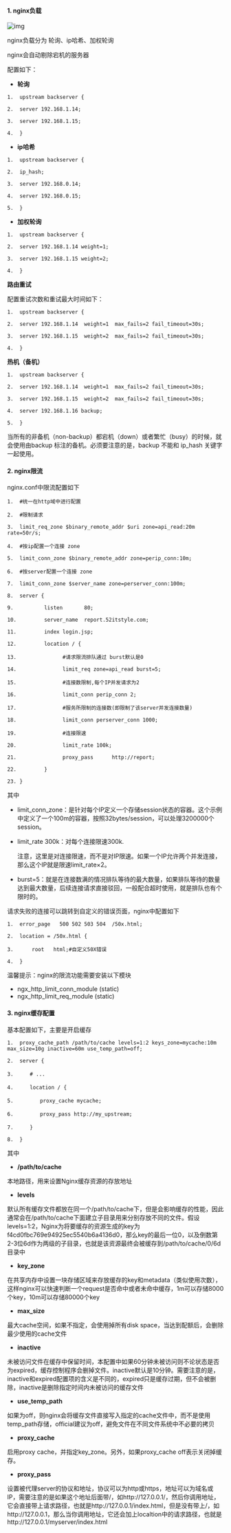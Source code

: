 #### 1. nginx负载

![img](http://pcc.huitogo.club/7bce06a8f86f8c8dbe23e2f3912bd41c)

nginx负载分为 轮询、ip哈希、加权轮询

nginx会自动剔除宕机的服务器



配置如下：

- **轮询**

```
1.  upstream backserver {   

2.  server 192.168.1.14;   

3.  server 192.168.1.15;   

4.  }   
```



- **ip哈希**

```
1.  upstream backserver {   

2.  ip_hash;   

3.  server 192.168.0.14;   

4.  server 192.168.0.15;   

5.  }   
```



- **加权轮询**

```
1.  upstream backserver {   

2.  server 192.168.1.14 weight=1;   

3.  server 192.168.1.15 weight=2;   

4.  }   
```



**路由重试**

配置重试次数和重试最大时间如下：

```
1.  upstream backserver {   

2.  server 192.168.1.14  weight=1  max_fails=2 fail_timeout=30s;   

3.  server 192.168.1.15  weight=2  max_fails=2 fail_timeout=30s;  

4.  }   
```



**热机（备机）**

```
1.  upstream backserver {   

2.  server 192.168.1.14  weight=1  max_fails=2 fail_timeout=30s;   

3.  server 192.168.1.15  weight=2  max_fails=2 fail_timeout=30s;  

4.  server 192.168.1.16 backup;  

5.  }  
```

当所有的非备机（non-backup）都宕机（down）或者繁忙（busy）的时候，就会使用由backup 标注的备机。必须要注意的是，backup 不能和 ip_hash 关键字一起使用。



#### 2. nginx限流

nginx.conf中限流配置如下

```
1.  #统一在http域中进行配置  

2.  #限制请求  

3.  limit_req_zone $binary_remote_addr $uri zone=api_read:20m rate=50r/s;  

4.  #按ip配置一个连接 zone  

5.  limit_conn_zone $binary_remote_addr zone=perip_conn:10m;  

6.  #按server配置一个连接 zone  

7.  limit_conn_zone $server_name zone=perserver_conn:100m;  

8.  server {  

9.          listen       80;  

10.         server_name  report.52itstyle.com;  

11.         index login.jsp;  

12.         location / {  

13.               #请求限流排队通过 burst默认是0  

14.               limit_req zone=api_read burst=5;  

15.               #连接数限制,每个IP并发请求为2  

16.               limit_conn perip_conn 2;  

17.               #服务所限制的连接数(即限制了该server并发连接数量)  

18.               limit_conn perserver_conn 1000;  

19.               #连接限速  

20.               limit_rate 100k;  

21.               proxy_pass      http://report;  

22.         }  

23. }  
```



其中

- limit_conn_zone：是针对每个IP定义一个存储session状态的容器。这个示例中定义了一个100m的容器，按照32bytes/session，可以处理3200000个session。

- limit_rate 300k：对每个连接限速300k.

  注意，这里是对连接限速，而不是对IP限速。如果一个IP允许两个并发连接，那么这个IP就是限速limit_rate×2。

- burst=5：就是在连接数满的情况排队等待的最大数量，如果排队等待的数量达到最大数量，后续连接请求直接驳回，一般配合超时使用，就是排队也有个限时的。



请求失败的连接可以跳转到自定义的错误页面，nginx中配置如下

```
1.  error_page   500 502 503 504  /50x.html;  

2.  location = /50x.html {  

3.      root   html;#自定义50X错误  

4.  }  
```



温馨提示：nginx的限流功能需要安装以下模块

- ngx_http_limit_conn_module (static)
- ngx_http_limit_req_module (static)



#### 3. nginx缓存配置

基本配置如下，主要是开启缓存

```
1.  proxy_cache_path /path/to/cache levels=1:2 keys_zone=mycache:10m max_size=10g inactive=60m use_temp_path=off;  

2.  server {  

3.  　　# ...  

4.  　　location / {  

5.  　　　　proxy_cache mycache;  

6.  　　　　proxy_pass http://my_upstream;  

7.  　　}  

8.  }  
```



其中

- **/path/to/cache**

本地路径，用来设置Nginx缓存资源的存放地址

- **levels**

默认所有缓存文件都放在同一个/path/to/cache下，但是会影响缓存的性能，因此通常会在/path/to/cache下面建立子目录用来分别存放不同的文件。假设levels=1:2，Nginx为将要缓存的资源生成的key为f4cd0fbc769e94925ec5540b6a4136d0，那么key的最后一位0，以及倒数第2-3位6d作为两级的子目录，也就是该资源最终会被缓存到/path/to/cache/0/6d目录中

- **key_zone**

在共享内存中设置一块存储区域来存放缓存的key和metadata（类似使用次数），这样nginx可以快速判断一个request是否命中或者未命中缓存，1m可以存储8000个key，10m可以存储80000个key

- **max_size**

最大cache空间，如果不指定，会使用掉所有disk space，当达到配额后，会删除最少使用的cache文件

- **inactive**

未被访问文件在缓存中保留时间，本配置中如果60分钟未被访问则不论状态是否为expired，缓存控制程序会删掉文件。inactive默认是10分钟。需要注意的是，inactive和expired配置项的含义是不同的，expired只是缓存过期，但不会被删除，inactive是删除指定时间内未被访问的缓存文件

- **use_temp_path**

如果为off，则nginx会将缓存文件直接写入指定的cache文件中，而不是使用temp_path存储，official建议为off，避免文件在不同文件系统中不必要的拷贝

- **proxy_cache**

启用proxy cache，并指定key_zone。另外，如果proxy_cache off表示关闭掉缓存。

- **proxy_pass**

设置被代理server的协议和地址，协议可以为http或https，地址可以为域名或IP，需要注意的是如果这个地址后面带/，如http://127.0.0.1/，然后你调用地址，它会直接带上请求路径，也就是http://127.0.0.1/index.html，但是没有带上/，如http://127.0.0.1，那么当你调用地址，它还会加上localtion中的请求路径，也就是http://127.0.0.1/myserver/index.html